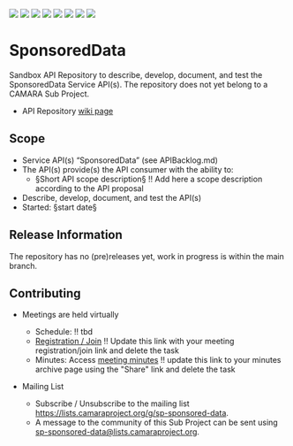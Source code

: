<a href="https://github.com/camaraproject/SponsoredData/commits/" title="Last Commit"><img src="https://img.shields.io/github/last-commit/camaraproject/SponsoredData?style=plastic"></a>
<a href="https://github.com/camaraproject/SponsoredData/issues" title="Open Issues"><img src="https://img.shields.io/github/issues/camaraproject/SponsoredData?style=plastic"></a>
<a href="https://github.com/camaraproject/SponsoredData/pulls" title="Open Pull Requests"><img src="https://img.shields.io/github/issues-pr/camaraproject/SponsoredData?style=plastic"></a>
<a href="https://github.com/camaraproject/SponsoredData/graphs/contributors" title="Contributors"><img src="https://img.shields.io/github/contributors/camaraproject/SponsoredData?style=plastic"></a>
<a href="https://github.com/camaraproject/SponsoredData" title="Repo Size"><img src="https://img.shields.io/github/repo-size/camaraproject/SponsoredData?style=plastic"></a>
<a href="https://github.com/camaraproject/SponsoredData/blob/main/LICENSE" title="License"><img src="https://img.shields.io/badge/License-Apache%202.0-green.svg?style=plastic"></a>
<a href="https://github.com/camaraproject/SponsoredData/releases/latest" title="Latest Release"><img src="https://img.shields.io/github/release/camaraproject/SponsoredData?style=plastic"></a>
<a href="https://github.com/camaraproject/Governance/blob/main/ProjectStructureAndRoles.md" title="Sandbox API Repository"><img src="https://img.shields.io/badge/Sandbox%20API%20Repository-yellow?style=plastic"></a>

# SponsoredData

Sandbox API Repository to describe, develop, document, and test the SponsoredData Service API(s). The repository does not yet belong to a CAMARA Sub Project.

* API Repository [wiki page](https://lf-camaraproject.atlassian.net/wiki/x/f4CVDg)

## Scope

* Service API(s) “SponsoredData” (see APIBacklog.md) 
* The API(s) provide(s) the API consumer with the ability to:  
  * §Short API scope description§ !! Add here a scope description according to the API proposal
* Describe, develop, document, and test the API(s)
* Started: §start date§
<!-- * Incubating stage since: {{incubation date}} --> 

## Release Information

The repository has no (pre)releases yet, work in progress is within the main branch.
<!-- Optional: an explicit listing of the latest (pre-)release with additional information, e.g. links to the API definitions -->
<!-- In addition use/uncomment one or multiple the following alternative options when becoming applicable -->
<!-- Pre-releases of this sub project are available in https://github.com/camaraproject/SponsoredData/releases -->
<!-- The latest public release is available here: https://github.com/camaraproject/SponsoredData/releases/latest -->
<!-- For changes see [CHANGELOG.md](https://github.com/camaraproject/SponsoredData/blob/main/CHANGELOG.md) -->

## Contributing

* Meetings are held virtually <!-- for new, independent Sandbox API repositories request a meeting link from the LF admin team or replace the information with the existing meeting information of the Sub Project -->

  * Schedule: !! tbd
  * [Registration / Join](https://zoom-lfx.platform.linuxfoundation.org/meetings/telcoapi) !! Update this link with your meeting registration/join link and delete the task
  * Minutes: Access [meeting minutes](https://lf-camaraproject.atlassian.net/wiki/x/f4CVDg) !! update this link to your minutes archive page using the "Share" link and delete the task
* Mailing List
  * Subscribe / Unsubscribe to the mailing list <https://lists.camaraproject.org/g/sp-sponsored-data>.
  * A message to the community of this Sub Project can be sent using <sp-sponsored-data@lists.camaraproject.org>.
